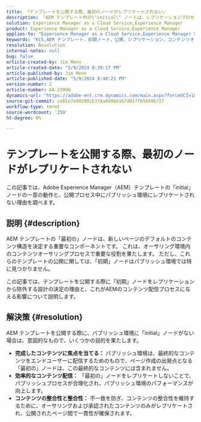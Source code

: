 ```yaml
---
title: 「テンプレートを公開する際、最初のノードがレプリケートされない」
description: 「AEM テンプレート内の\"initial\" ノードは、レプリケーションプロセス中に公開から除外されます。」
solution: Experience Manager as a Cloud Service,Experience Manager
product: Experience Manager as a Cloud Service,Experience Manager
applies-to: "Experience Manager as a Cloud Service,Experience Manager Sites,Experience Manager 6.5"
keywords: "KCS,AEM テンプレート，初期ノード，公開，レプリケーション，コンテンツオーサリング，パブリッシュ環境，ページ作成"
resolution: Resolution
internal-notes: null
bug: false
article-created-by: Jim Menn
article-created-date: "5/9/2024 8:39:17 PM"
article-published-by: Jim Menn
article-published-date: "5/9/2024 8:40:21 PM"
version-number: 2
article-number: KA-23996
dynamics-url: "https://adobe-ent.crm.dynamics.com/main.aspx?forceUCI=1&pagetype=entityrecord&etn=knowledgearticle&id=042afe31-440e-ef11-9f8a-6045bd006268"
source-git-commit: ce01e7e80298cb3f8a8d9b6167d01ffb5659b727
workflow-type: tm+mt
source-wordcount: '259'
ht-degree: 0%

---
```


# テンプレートを公開する際、最初のノードがレプリケートされない


この記事では、Adobe Experience Manager（AEM）テンプレートの「initial」ノードの一意の動作と、公開プロセス中にパブリッシュ環境にレプリケートされない理由を調べます。

## 説明 {#description}


AEM テンプレートの「最初の」ノードは、新しいページのデフォルトのコンテンツ構造を決定する重要なコンポーネントです。 これは、オーサリング環境内のコンテンツオーサリングプロセスで重要な役割を果たします。 ただし、これらのテンプレートの公開に関しては、「初期」ノードはパブリッシュ環境では特に見つかりません。

この記事では、テンプレートを公開する際に「初期」ノードをレプリケーションから除外する設計の決定の理由と、これがAEMのコンテンツ配信プロセスに与える影響について説明します。


## 解決策 {#resolution}


AEM テンプレートを公開する際に、パブリッシュ環境に「initial」ノードがない場合は、意図的なもので、いくつかの目的を果たします。

- <b>完成したコンテンツに焦点を当てる：</b> パブリッシュ環境は、最終的なコンテンツをエンドユーザーに配信するためのもので、ページ作成の出発点となる「最初の」ノードは、この最終的なコンテンツには含まれません。
- <b>効率的なコンテンツ配信：</b> 「最初の」ノードをレプリケートしないことで、パブリッシュプロセスが合理化され、パブリッシュ環境のパフォーマンスが向上します。
- <b>コンテンツの整合性と整合性：</b> 不一致を防ぎ、コンテンツの整合性を維持するために、オーサリングおよび承認されたコンテンツのみがレプリケートされ、公開されたページ間で一貫性が確保されます。

